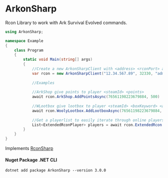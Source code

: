 # ArkonSharp

Rcon Library to work with Ark Survival Evolved commands.

```csharp
using ArkonSharp;

namespace Example
{
    class Program
    {
        static void Main(string[] args)
        {
            //Create a new ArkonSharpClient with <address> <rconPort> and <rconPassword>
            var rcon = new ArkonSharpClient("12.34.567.89", 32330, "adminpass");
            
            //Examples
            
            //ArkShop give points to player <steamId> <points>
            await rcon.ArkShop.AddPointsAsync(76561198223679884, 500)
            
            //WLootbox give lootbox to player <steamId> <boxKeyword> <amount>
            await rcon.WoolyLootbox.AddLootboxAsync(76561198223679884, "Gold", 5);
            
            //Get a playerlist to easily iterate through online players
            List<ExtendedRconPlayer> players = await rcon.ExtendedRcon.GetOnlinePlayersAsync();
        }
    }
}
```
Implements [RconSharp](https://github.com/stefanodriussi/rconsharp)

#### Nuget Package .NET CLI
```cli
dotnet add package ArkonSharp --version 3.0.0
```
